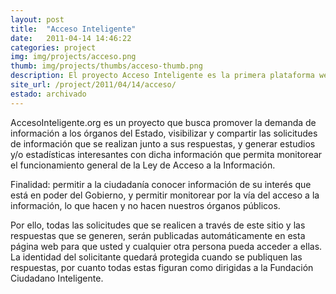 ```yaml
---
layout: post
title:  "Acceso Inteligente"
date:   2011-04-14 14:46:22
categories: project
img: img/projects/acceso.png
thumb: img/projects/thumbs/acceso-thumb.png
description: El proyecto Acceso Inteligente es la primera plataforma web de Chile que centraliza el sistema de solicitudes de información en línea, promoviendo la demanda de solicitudes de información pública desde la ciudadanía, así como visibilizando dichas peticiones.
site_url: /project/2011/04/14/acceso/
estado: archivado
---
```


AccesoInteligente.org es un proyecto que busca promover la demanda de información a los órganos del Estado, visibilizar y compartir las solicitudes de información que se realizan junto a sus respuestas, y generar estudios y/o estadísticas interesantes con dicha información que permita monitorear el funcionamiento general de la Ley de Acceso a la Información.

Finalidad: permitir a la ciudadanía conocer información de su interés que está en poder del Gobierno, y permitir monitorear por la vía del acceso a la información, lo que hacen y no hacen nuestros órganos públicos.

Por ello, todas las solicitudes que se realicen a través de este sitio y las respuestas que se generen, serán publicadas automáticamente en esta página web para que usted y cualquier otra persona pueda acceder a ellas. La identidad del solicitante quedará protegida cuando se publiquen las respuestas, por cuanto todas estas figuran como dirigidas a la Fundación Ciudadano Inteligente.
